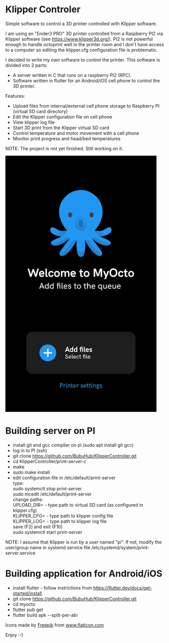 # Klipper Controler
Simple software to control a 3D printer controlled with Klipper software.

I am using an "Ender3 PRO" 3D printer controlled from a Raspberry PI2 via Klipper software (see https://www.klipper3d.org/).
PI2 is not powerful enough to handle octoprint well in the printer room and I don't have access to a computer so editing the klipper.cfg configuration file is problematic.

I decided to write my own software to control the printer. This software is divided into 2 parts:
* A server written in C that runs on a raspberry PI2 (RPC).
* Software written in flutter for an Android/iOS cell phone to control the 3D printer.

Features:
- Upload files from internal/external cell phone storage to Raspberry PI (virtual SD card directory)
- Edit the Klipper configuration file on cell phone
- View klipper log file
- Start 3D print from the Klipper virtual SD card
- Control temperature and motor movement with a cell phone
- Monitor print progress and head/bed temperatures

NOTE: The project is not yet finished. Still working on it.

![](https://github.com/BubuHub/KlipperController/blob/master/blob/assets/main_screen.jpg)

# Building server on PI
* install git and gcc compiler on pi (sudo apt install git gcc)
* log in to PI (ssh)
* git clone https://github.com/BubuHub/KlipperController.git
* cd KlipperController/print-server-c
* make
* sudo make install
* edit configuration file in /etc/default/print-server  
type:  
  sudo systemctl stop print-server  
  sudo mcedit /etc/default/print-server  
change paths:  
UPLOAD_DIR= - type path to virtual SD card (as configured in klipper.cfg)  
KLIPPER_CFG= - type path to klipper config file  
KLIPPER_LOG= - type path to klipper log file  
  save (F2) and exit (F10)  
  sudo systemctl start print-server  

NOTE: I assume that Klipper is run by a user named "pi". If not, modify the user/group name in systemd service file /etc/systemd/system/print-server.service

# Building application for Android/iOS
* install flutter - follow instrictions from https://flutter.dev/docs/get-started/install
* git clone https://github.com/BubuHub/KlipperController.git
* cd myocto
* flutter pub get
* flutter build apk --split-per-abi

<div>Icons made by <a href="https://www.freepik.com" title="Freepik">Freepik</a> from <a href="https://www.flaticon.com/" title="Flaticon">www.flaticon.com</a></div>


Enjoy :-)
